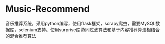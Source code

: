 # Music-Recommend
音乐推荐系统，采用python编写，使用flask框架，scrapy爬虫，需要MySQL数据库，selenium支持。使用surprise库协同过滤算法和基于内容推荐算法相结合的混合推荐算法
